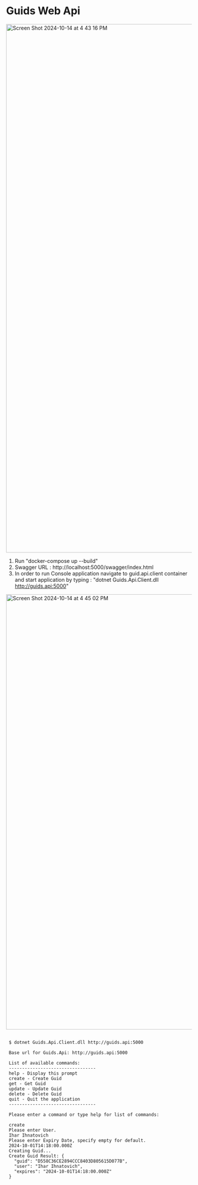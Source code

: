 # Guids Web Api

<img width="1433" alt="Screen Shot 2024-10-14 at 4 43 16 PM" src="https://github.com/user-attachments/assets/d9cead76-f924-4f47-80f4-ac92a183f55f">


1. Run "docker-compose up --build"
2. Swagger URL : http://localhost:5000/swagger/index.html
3. In order to run Console application navigate to guid.api.client container and start application by typing : "dotnet Guids.Api.Client.dll http://guids.api:5000"

<img width="1180" alt="Screen Shot 2024-10-14 at 4 45 02 PM" src="https://github.com/user-attachments/assets/6768c6b9-6554-420a-b2c8-b2fd81ea0e3d">



   ```

    $ dotnet Guids.Api.Client.dll http://guids.api:5000

    Base url for Guids.Api: http://guids.api:5000

    List of available commands: 
    ---------------------------------
    help - Display this prompt
    create - Create Guid
    get - Get Guid
    update - Update Guid
    delete - Delete Guid
    quit - Quit the application
    ---------------------------------
    
    Please enter a command or type help for list of commands:
    
    create
    Please enter User.
    Ihar Ihnatovich
    Please enter Expiry Date, specify empty for default.
    2024-10-01T14:18:00.000Z
    Creating Guid...
    Create Guid Result: {
      "guid": "D558C36CE2894CCC8403D805615D077B",
      "user": "Ihar Ihnatovich",
      "expires": "2024-10-01T14:18:00.000Z"
    }
    
```
